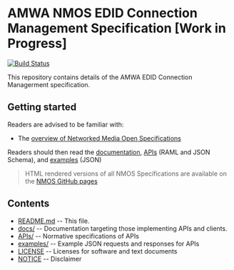 # AMWA NMOS EDID Connection Management Specification [Work in Progress]

[![Build Status](https://travis-ci.com/AMWA-TV/nmos-edid-connection-management.svg?branch=v1.0-dev)](https://travis-ci.com/AMWA-TV/nmos-edid-connection-management)

This repository contains details of the AMWA EDID Connection Managerment specification.

## Getting started

Readers are advised to be familiar with:

- The [overview of Networked Media Open Specifications](https://amwa-tv.github.io/nmos)

Readers should then read the [documentation](docs/), [APIs](APIs/) (RAML and JSON Schema), and [examples](examples/) (JSON) 

> HTML rendered versions of all NMOS Specifications are available on the [NMOS GitHub pages](https://amwa-tv.github.io/nmos)

## Contents

- [README.md](README.md) -- This file.
- [docs/](docs/) -- Documentation targeting those implementing APIs and clients.
- [APIs/](APIs/) -- Normative specifications of APIs
- [examples/](examples/) -- Example JSON requests and responses for APIs
- [LICENSE](LICENSE) -- Licenses for software and text documents
- [NOTICE](NOTICE) -- Disclaimer
